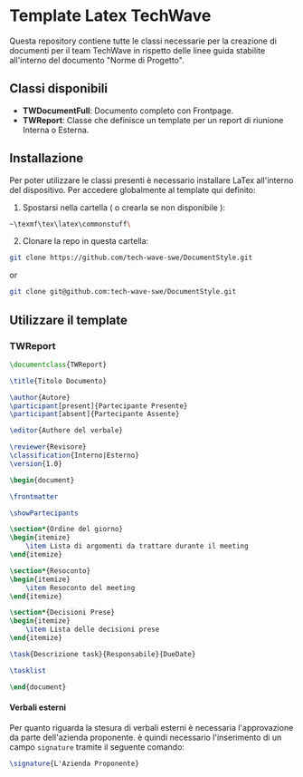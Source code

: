# Template Latex TechWave

Questa repository contiene tutte le classi necessarie per la creazione di documenti per il team TechWave in rispetto delle linee guida stabilite all'interno del documento "Norme di Progetto".

## Classi disponibili

-   **TWDocumentFull**: Documento completo con Frontpage.
-   **TWReport**: Classe che definisce un template per un report di riunione Interna o Esterna.

## Installazione

Per poter utilizzare le classi presenti è necessario installare LaTex all'interno del dispositivo.
Per accedere globalmente al template qui definito:

1. Spostarsi nella cartella ( o crearla se non disponibile ):

```bash
~\texmf\tex\latex\commonstuff\
```

2. Clonare la repo in questa cartella:

```bash
git clone https://github.com/tech-wave-swe/DocumentStyle.git
```

or

```bash
git clone git@github.com:tech-wave-swe/DocumentStyle.git
```

## Utilizzare il template

### TWReport

```latex
\documentclass{TWReport}

\title{Titolo Documento}

\author{Autore}
\participant[present]{Partecipante Presente}
\participant[absent]{Partecipante Assente}

\editor{Authore del verbale}

\reviewer{Revisore}
\classification{Interno|Esterno}
\version{1.0}

\begin{document}

\frontmatter

\showPartecipants

\section*{Ordine del giorno}
\begin{itemize}
    \item Lista di argomenti da trattare durante il meeting
\end{itemize}

\section*{Resoconto}
\begin{itemize}
    \item Resoconto del meeting
\end{itemize}

\section*{Decisioni Prese}
\begin{itemize}
    \item Lista delle decisioni prese
\end{itemize}

\task{Descrizione task}{Responsabile}{DueDate}

\tasklist

\end{document}
```

#### Verbali esterni

Per quanto riguarda la stesura di verbali esterni è necessaria l'approvazione da parte dell'azienda proponente. è quindi necessario l'inserimento di un campo `signature` tramite il seguente comando:

```latex
\signature{L'Azienda Proponente}
```
